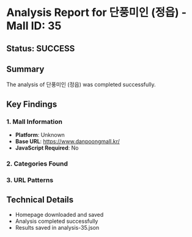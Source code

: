 # Analysis Report for 단풍미인 (정읍) - Mall ID: 35

## Status: SUCCESS

## Summary
The analysis of 단풍미인 (정읍) was completed successfully.

## Key Findings

### 1. Mall Information
- **Platform**: Unknown
- **Base URL**: https://www.danpoongmall.kr/
- **JavaScript Required**: No

### 2. Categories Found


### 3. URL Patterns


## Technical Details
- Homepage downloaded and saved
- Analysis completed successfully
- Results saved in analysis-35.json
